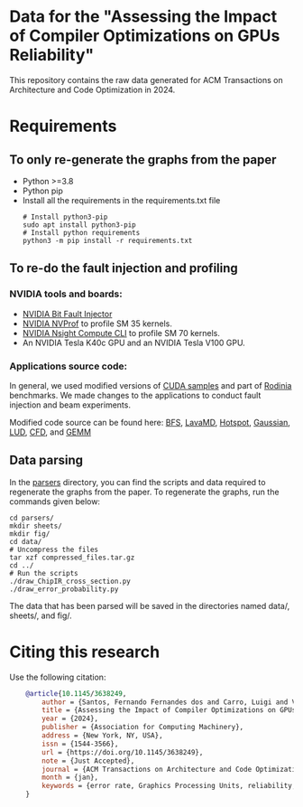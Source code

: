 # Data for the "Assessing the Impact of Compiler Optimizations on GPUs Reliability"

This repository contains the raw data generated for ACM Transactions on Architecture and Code Optimization in 2024.

# Requirements

## To only re-generate the graphs from the paper

- Python >=3.8
- Python pip
- Install all the requirements in the requirements.txt file
  ```shell
  # Install python3-pip
  sudo apt install python3-pip
  # Install python requirements
  python3 -m pip install -r requirements.txt
  ```
  
## To re-do the fault injection and profiling

### NVIDIA tools and boards:

- [NVIDIA Bit Fault Injector](https://github.com/NVlabs/nvbitfi)
- [NVIDIA NVProf](https://docs.nvidia.com/cuda/profiler-users-guide/index.html#) to profile SM 35 kernels.
- [NVIDIA Nsight Compute CLI](https://docs.nvidia.com/nsight-compute/NsightComputeCli/index.html) to profile SM 70
  kernels.
- An NVIDIA Tesla K40c GPU and an NVIDIA Tesla V100 GPU.

### Applications source code:

In general, we used modified versions of [CUDA samples](https://github.com/NVIDIA/cuda-samples) and part of
[Rodinia](https://www.cs.virginia.edu/rodinia/doku.php?id=start) benchmarks.
We made changes to the applications to conduct fault injection and beam experiments.

Modified code source can be found here:
[BFS](https://github.com/UFRGS-CAROL/radiation-benchmarks/tree/master/src/cuda/bfs),
[LavaMD](https://github.com/UFRGS-CAROL/radiation-benchmarks/blob/master/src/cuda/lava_mp),
[Hotspot](https://github.com/UFRGS-CAROL/radiation-benchmarks/tree/master/src/cuda/hotspot),
[Gaussian](https://github.com/UFRGS-CAROL/radiation-benchmarks/tree/master/src/cuda/gaussian),
[LUD](https://github.com/UFRGS-CAROL/radiation-benchmarks/tree/master/src/cuda/lud),
[CFD](https://github.com/UFRGS-CAROL/radiation-benchmarks/tree/master/src/cuda/cfd), and
[GEMM](https://github.com/UFRGS-CAROL/radiation-benchmarks/tree/master/src/cuda/gemm)

## Data parsing

In the [parsers](parsers/) directory, 
you can find the scripts and data required to regenerate the graphs from the paper.
To regenerate the graphs, run the commands given below:
```shell
cd parsers/
mkdir sheets/
mkdir fig/
cd data/
# Uncompress the files
tar xzf compressed_files.tar.gz 
cd ../
# Run the scripts
./draw_ChipIR_cross_section.py
./draw_error_probability.py
```
The data that has been parsed will be saved in the directories named data/, sheets/, and fig/.

# Citing this research

Use the following citation:

```bibtex
    @article{10.1145/3638249,
        author = {Santos, Fernando Fernandes dos and Carro, Luigi and Vella, Flavio and Rech, Paolo},
        title = {Assessing the Impact of Compiler Optimizations on GPUs Reliability},
        year = {2024},
        publisher = {Association for Computing Machinery},
        address = {New York, NY, USA},
        issn = {1544-3566},
        url = {https://doi.org/10.1145/3638249},
        note = {Just Accepted},
        journal = {ACM Transactions on Architecture and Code Optimization},
        month = {jan},
        keywords = {error rate, Graphics Processing Units, reliability, reliability, neutron-induced errors}
    } 
```
